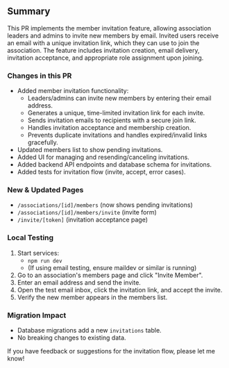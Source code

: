 ## Summary

This PR implements the member invitation feature, allowing association leaders and admins to invite new members by email. Invited users receive an email with a unique invitation link, which they can use to join the association. The feature includes invitation creation, email delivery, invitation acceptance, and appropriate role assignment upon joining.

### Changes in this PR

- Added member invitation functionality:
  - Leaders/admins can invite new members by entering their email address.
  - Generates a unique, time-limited invitation link for each invite.
  - Sends invitation emails to recipients with a secure join link.
  - Handles invitation acceptance and membership creation.
  - Prevents duplicate invitations and handles expired/invalid links gracefully.
- Updated members list to show pending invitations.
- Added UI for managing and resending/canceling invitations.
- Added backend API endpoints and database schema for invitations.
- Added tests for invitation flow (invite, accept, error cases).

### New & Updated Pages
- `/associations/[id]/members` (now shows pending invitations)
- `/associations/[id]/members/invite` (invite form)
- `/invite/[token]` (invitation acceptance page)

### Local Testing
1. Start services:
   - `npm run dev`
   - (If using email testing, ensure maildev or similar is running)
2. Go to an association's members page and click "Invite Member".
3. Enter an email address and send the invite.
4. Open the test email inbox, click the invitation link, and accept the invite.
5. Verify the new member appears in the members list.

### Migration Impact
- Database migrations add a new `invitations` table.
- No breaking changes to existing data.

If you have feedback or suggestions for the invitation flow, please let me know!
